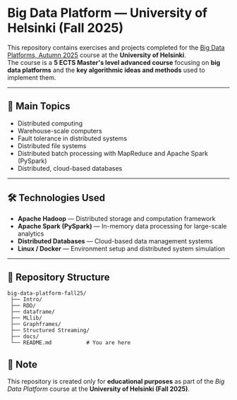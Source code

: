 # Big Data Platform — University of Helsinki (Fall 2025)

This repository contains exercises and projects completed for the [Big Data Platforms, Autumn 2025](https://big-data-platforms-25.mooc.fi/) course at the **University of Helsinki**.  
The course is a **5 ECTS Master's level advanced course** focusing on **big data platforms** and the **key algorithmic ideas and methods** used to implement them.

---

## 🧩 Main Topics

- Distributed computing  
- Warehouse-scale computers  
- Fault tolerance in distributed systems  
- Distributed file systems  
- Distributed batch processing with MapReduce and Apache Spark (PySpark)  
- Distributed, cloud-based databases 

---

## 🛠️ Technologies Used

- **Apache Hadoop** — Distributed storage and computation framework  
- **Apache Spark (PySpark)** — In-memory data processing for large-scale analytics  
- **Distributed Databases** — Cloud-based data management systems  
- **Linux / Docker** — Environment setup and distributed system simulation  

---

## 📂 Repository Structure
```
big-data-platform-fall25/
 ├── Intro/
 ├── RDD/
 ├── dataframe/ 
 ├── MLlib/ 
 ├── Graphframes/ 
 ├── Structured Streaming/
 ├── docs/ 
 └── README.md           # You are here
```
## 🧾 Note

This repository is created only for **educational purposes** as part of the *Big Data Platform* course at the **University of Helsinki (Fall 2025)**.
